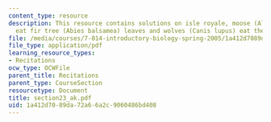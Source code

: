 ```yaml
---
content_type: resource
description: This resource contains solutions on isle royale, moose (Alces alces)
  eat fir tree (Abies balsamea) leaves and wolves (Canis lupus) eat the moose.
file: /media/courses/7-014-introductory-biology-spring-2005/1a412d7089da72a66a2c9060486bd408_section23_ak.pdf
file_type: application/pdf
learning_resource_types:
- Recitations
ocw_type: OCWFile
parent_title: Recitations
parent_type: CourseSection
resourcetype: Document
title: section23_ak.pdf
uid: 1a412d70-89da-72a6-6a2c-9060486bd408
---
```

